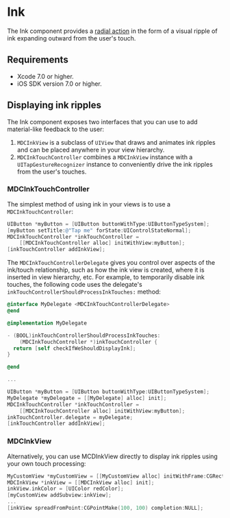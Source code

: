 # Ink

The Ink component provides a
[radial action](https://www.google.com/design/spec/animation/responsive-interaction.html#responsive-interaction-material-response)
in the form of a visual ripple of ink expanding outward from the user's touch.

## Requirements

- Xcode 7.0 or higher.
- iOS SDK version 7.0 or higher.

## Displaying ink ripples

The Ink component exposes two interfaces that you can use to add material-like
feedback to the user:

1. `MDCInkView` is a subclass of `UIView` that draws and animates ink ripples
and can be placed anywhere in your view hierarchy.
1. `MDCInkTouchController` combines a `MDCInkView` instance with a
`UITapGestureRecognizer` instance to conveniently drive the ink ripples from the
user's touches.

### MDCInkTouchController

The simplest method of using ink in your views is to use a
`MDCInkTouchController`:

```objective-c
UIButton *myButton = [UIButton buttonWithType:UIButtonTypeSystem];
[myButton setTitle:@"Tap me" forState:UIControlStateNormal];
MDCInkTouchController *inkTouchController =
    [[MDCInkTouchController alloc] initWithView:myButton];
[inkTouchController addInkView];
```

The `MDCInkTouchControllerDelegate` gives you control over aspects of the
ink/touch relationship, such as how the ink view is created, where it is
inserted in view hierarchy, etc. For example, to temporarily disable ink
touches, the following code uses the delegate's
`inkTouchControllerShouldProcessInkTouches:` method:

```objective-c
@interface MyDelegate <MDCInkTouchControllerDelegate>
@end

@implementation MyDelegate

- (BOOL)inkTouchControllerShouldProcessInkTouches:
    (MDCInkTouchController *)inkTouchController {
  return [self checkIfWeShouldDisplayInk];
}

@end

...

UIButton *myButton = [UIButton buttonWithType:UIButtonTypeSystem];
MyDelegate *myDelegate = [[MyDelegate] alloc] init];
MDCInkTouchController *inkTouchController =
    [[MDCInkTouchController alloc] initWithView:myButton];
inkTouchController.delegate = myDelegate;
[inkTouchController addInkView];

```

### MDCInkView

Alternatively, you can use MCDInkView directly to display ink ripples using your
own touch processing:

```objective-c
MyCustomView *myCustomView = [[MyCustomView alloc] initWithFrame:CGRectZero];
MDCInkView *inkView = [[MDCInkView alloc] init];
inkView.inkColor = [UIColor redColor];
[myCustomView addSubview:inkView];
...
[inkView spreadFromPoint:CGPointMake(100, 100) completion:NULL];
```

